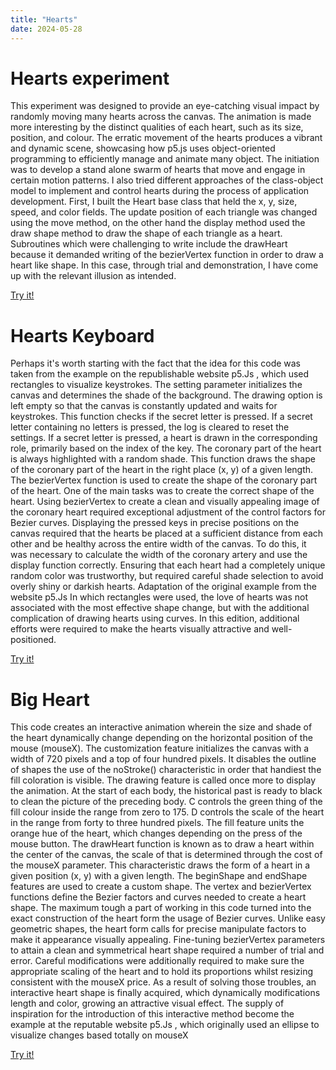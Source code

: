 ```yaml
---
title: "Hearts"
date: 2024-05-28
---
```

# Hearts experiment 
This experiment was designed to provide an eye-catching visual impact by randomly moving many hearts across the canvas. The animation is made more interesting by the distinct qualities of each heart, such as its size, position, and colour. The erratic movement of the hearts produces a vibrant and dynamic scene, showcasing how p5.js uses object-oriented programming to efficiently manage and animate many object. The initiation was to develop a stand alone swarm of hearts that move and engage in certain motion patterns. I also tried different approaches of the class-object model to implement and control hearts during the process of application development. First, I built the Heart base class that held the x, y, size, speed, and color fields. The update position of each triangle was changed using the move method, on the other hand the display method used the draw shape method to draw the shape of each triangle as a heart. Subroutines which were challenging to write include the drawHeart because it demanded writing of the bezierVertex function in order to draw a heart like shape. In this case, through trial and demonstration, I have come up with the relevant illusion as intended.

[Try it!](/skills-github-pages/Experiment44/Hearts/index.html)

# Hearts Keyboard
Perhaps it's worth starting with the fact that the idea for this code was taken from the example on the republishable website p5.Js , which used rectangles to visualize keystrokes. The setting parameter initializes the canvas and determines the shade of the background. The drawing option is left empty so that the canvas is constantly updated and waits for keystrokes. This function checks if the secret letter is pressed. If a secret letter containing no letters is pressed, the log is cleared to reset the settings. If a secret letter is pressed, a heart is drawn in the corresponding role, primarily based on the index of the key. The coronary part of the heart is always highlighted with a random shade. This function draws the shape of the coronary part of the heart in the right place (x, y) of a given length. The bezierVertex function is used to create the shape of the coronary part of the heart.
One of the main tasks was to create the correct shape of the heart. Using bezierVertex to create a clean and visually appealing image of the coronary heart required exceptional adjustment of the control factors for Bezier curves. Displaying the pressed keys in precise positions on the canvas required that the hearts be placed at a sufficient distance from each other and be healthy across the entire width of the canvas. To do this, it was necessary to calculate the width of the coronary artery and use the display function correctly. Ensuring that each heart had a completely unique random color was trustworthy, but required careful shade selection to avoid overly shiny or darkish hearts. Adaptation of the original example from the website p5.Js In which rectangles were used, the love of hearts was not associated with the most effective shape change, but with the additional complication of drawing hearts using curves. In this edition, additional efforts were required to make the hearts visually attractive and well-positioned.

[Try it!](/skills-github-pages/Experiment1111/Hearts_keyboard/index.html)

# Big Heart 
This code creates an interactive animation wherein the size and shade of the heart dynamically change depending on the horizontal position of the mouse (mouseX). The customization feature initializes the canvas with a width of 720 pixels and a top of four hundred pixels. It disables the outline of shapes the use of the noStroke() characteristic in order that handiest the fill coloration is visible. The drawing feature is called once more to display the animation. At the start of each body, the historical past is ready to black to clean the picture of the preceding body. C controls the green thing of the fill colour inside the range from zero to 175. D controls the scale of the heart in the range from forty to three hundred pixels. The fill feature units the orange hue of the heart, which changes depending on the press of the mouse button. The drawHeart function is known as to draw a heart within the center of the canvas, the scale of that is determined through the cost of the mouseX parameter. This characteristic draws the form of a heart in a given position (x, y) with a given length. The beginShape and endShape features are used to create a custom shape. The vertex and bezierVertex functions define the Bezier factors and curves needed to create a heart shape. The maximum tough a part of working in this code turned into the exact construction of the heart form the usage of Bezier curves. Unlike easy geometric shapes, the heart form calls for precise manipulate factors to make it appearance visually appealing. Fine-tuning bezierVertex parameters to attain a clean and symmetrical heart shape required a number of trial and error. Careful modifications were additionally required to make sure the appropriate scaling of the heart and to hold its proportions whilst resizing consistent with the mouseX price. As a result of solving those troubles, an interactive heart shape is finally acquired, which dynamically modifications length and color, growing an attractive visual effect. The supply of inspiration for the introduction of this interactive method become the example at the reputable website p5.Js , which originally used an ellipse to visualize changes based totally on mouseX

[Try it!](/skills-github-pages/Experiment1212/Big_Heart/index.html)
